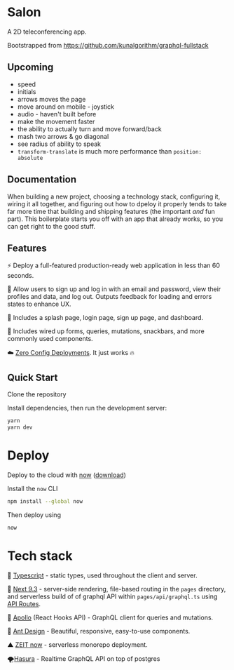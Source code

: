 # Salon

A 2D teleconferencing app.

Bootstrapped from https://github.com/kunalgorithm/graphql-fullstack

## Upcoming

- speed
- initials
- arrows moves the page
- move around on mobile - joystick
- audio - haven't built before
- make the movement faster
- the ability to actually turn and move forward/back
- mash two arrows & go diagonal
- see radius of ability to speak
- `transform-translate` is much more performance than `position: absolute`

## Documentation

When building a new project, choosing a technology stack, configuring it, wiring it all together, and figuring out how to dpeloy it properly tends to take far more time that building and shipping features (the important _and_ fun part). This boilerplate starts you off with an app that already works, so you can get right to the good stuff.

## Features

⚡️ Deploy a full-featured production-ready web application in less than 60 seconds.

🔐 Allow users to sign up and log in with an email and password, view their profiles and data, and log out. Outputs feedback for loading and errors states to enhance UX.

📃 Includes a splash page, login page, sign up page, and dashboard.

🤖‍‍ Includes wired up forms, queries, mutations, snackbars, and more commonly used components.

☁️ [Zero Config Deployments](https://zeit.co/blog/zero-config). It just works 🔥

## Quick Start

Clone the repository

Install dependencies, then run the development server:

```bash
yarn
yarn dev
```

# Deploy

Deploy to the cloud with [now](https://zeit.co/now) ([download](https://zeit.co/download))

Install the `now` CLI

```bash
npm install --global now
```

Then deploy using

```bash
now
```

# Tech stack

🤖 [Typescript](https://www.typescriptlang.org) - static types, used throughout the client and server.

🌚 [Next 9.3](https://github.com/zeit/next.js) - server-side rendering, file-based routing in the `pages` directory, and serverless build of of graphql API within `pages/api/graphql.ts` using [API Routes](https://github.com/zeit/next.js#api-routes).

🦋 [Apollo](https://www.apollographql.com/docs/react/hooks-migration/) (React Hooks API) - GraphQL client for queries and mutations.

💅 [Ant Design](https:/ant.design) - Beautiful, responsive, easy-to-use components.

▲ [ZEIT now](https://now.sh) - serverless monorepo deployment.

🌪️[Hasura](https://hasura.io) - Realtime GraphQL API on top of postgres
